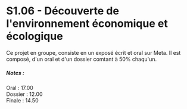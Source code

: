 # S1.06 - Découverte de l'environnement économique et écologique
Ce projet en groupe, consiste en un exposé écrit et oral sur Meta.
Il est composé, d'un oral et d'un dossier comtant à 50% chaqu'un.  
  
##### Notes :
Oral : 17.00       
Dossier : 12.00       
Finale : 14.50
